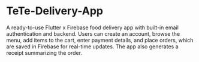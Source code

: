 # TeTe-Delivery-App
A ready-to-use Flutter x Firebase food delivery app with built-in email authentication and backend. Users can create an account, browse the menu, add items to the cart, enter payment details, and place orders, which are saved in Firebase for real-time updates. The app also generates a receipt summarizing the order.
